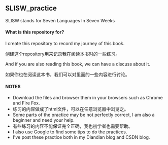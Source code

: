 ## SLISW_practice 
SLISW stands for Seven Languages In Seven Weeks

#### What is this repository for?
I create this repository to record my journey of this book.  

创建这个repository用来记录我在阅读本书时的一些练习。  

And if you are also reading this book, we can have a discuss about it.  

如果你也在阅读这本书，我们可以对里面的一些内容进行讨论。

#### NOTES
* Download the files and browser them in your browsers such as Chrome and Fire Fox.  
* 练习的内容做成了html文件，可以在任意浏览器中浏览之。
* Some parts of the practice may be not perfectly correct, I am also a beginner and need your help.  
* 有些练习的内容不能保证完全正确，我也初学者也需要帮助。
* I also use Google to find some tips to do the practices.
* I've post these practice both in my Diandian blog and CSDN blog.
